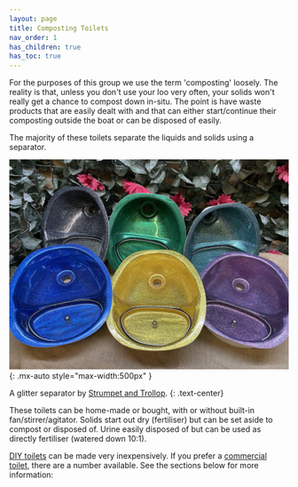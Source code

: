 ```yaml
---
layout: page
title: Composting Toilets
nav_order: 1
has_children: true
has_toc: true
---
```

For the purposes of this group we use the term 'composting' loosely. The reality is that, unless you don't use your loo very often, your solids won't really get a chance to compost down in-situ. The point is have waste products that are easily dealt with and that can either start/continue their composting outside the boat or can be disposed of easily.

The majority of these toilets separate the liquids and solids using a separator.

![](/assets/images/glitter-separator.jpeg)
{: .mx-auto style="max-width:500px" }

A glitter separator by [Strumpet and Trollop](https://www.strumpetandtrollop.com).
{: .text-center}

These toilets can be home-made or bought, with or without built-in fan/stirrer/agitator. Solids start out dry (fertiliser) but can be set aside to compost or disposed of. Urine easily disposed of but can be used as directly fertiliser (watered down 10:1). 

[DIY toilets](diy/) can be made very inexpensively. If you prefer a [commercial toilet](commercial/), there are a number available. See the sections below for more information:

